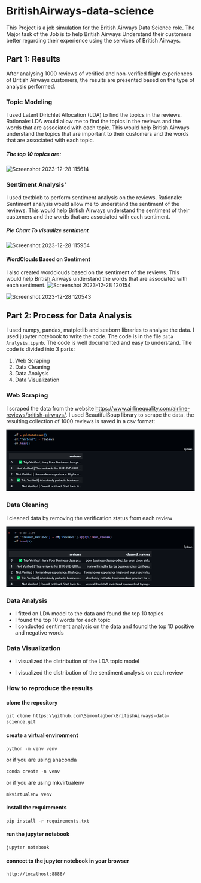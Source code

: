 # BritishAirways-data-science

This Project is a job simulation for the British Airways Data Science role. The Major task of the Job is to help British Airways Understand their customers better regarding their experience using the services of British Airways.

## Part 1: Results

After analysing 1000 reviews of verified and non-verified flight experiences of British Airways customers, the results are presented based on the type of analysis performed.

### Topic Modeling

I used Latent Dirichlet Allocation (LDA) to find the topics in the reviews.
Rationale: LDA would allow me to find the topics in the reviews and the words that are associated with each topic. This would help British Airways understand the topics that are important to their customers and the words that are associated with each topic.

##### The top 10 topics are:
![Screenshot 2023-12-28 115614](https://github.com/Simontagbor/BritishAirways-data-science/assets/62922135/5a8ec528-6c48-4149-bf02-0cfd4685d91c)

### Sentiment Analysis'

I used textblob to perform sentiment analysis on the reviews.
Rationale: Sentiment analysis would allow me to understand the sentiment of the reviews. This would help British Airways understand the sentiment of their customers and the words that are associated with each sentiment.

##### Pie Chart To visualize sentiment
![Screenshot 2023-12-28 115954](https://github.com/Simontagbor/BritishAirways-data-science/assets/62922135/4d58017a-4f1d-459c-86a6-c133caaa75c5)

####  WordClouds Based on Sentiment
I also created wordclouds based on the sentiment of the reviews. This would help British Airways understand the words that are associated with each sentiment.
![Screenshot 2023-12-28 120154](https://github.com/Simontagbor/BritishAirways-data-science/assets/62922135/3b6a8d7c-21b4-4425-84f0-9e63678a1b69)

![Screenshot 2023-12-28 120543](https://github.com/Simontagbor/BritishAirways-data-science/assets/62922135/4878d1f1-b83e-4643-b9fb-8337a2b06464)


## Part 2: Process for Data Analysis

I used numpy, pandas, matplotlib and seaborn libraries to analyse the data. I used jupyter notebook to write the code. The code is in the file `Data Analysis.ipynb`. The code is well documented and easy to understand. The code is divided into 3 parts:

1. Web Scraping
2. Data Cleaning
3. Data Analysis
4. Data Visualization

### Web Scraping

I scraped the data from the website <https://www.airlinequality.com/airline-reviews/british-airways/>. I used BeautifulSoup library to scrape the data. the resulting collection of 1000 reviews is saved in a csv format:

![Resulting Review Data ](image.png)

### Data Cleaning
I cleaned data by removing the verification status from each review

![Cleaned Data](image-1.png)

### Data Analysis

- I fitted an LDA model to the data and found the top 10 topics
- I found the top 10 words for each topic
- I conducted sentiment analysis on the data and found the top 10 positive and negative words

### Data Visualization

- I visualized the distribution of the LDA topic model

- I visualized the distribution of the sentiment analysis on each review

### How to reproduce the results

#### clone the repository

```
git clone https:\\github.com\Simontagbor\BritishAirways-data-science.git
```

#### create a virtual environment

```
python -m venv venv
```

or if you are using anaconda

```
conda create -n venv
```

or if you are using mkvirtualenv

```
mkvirtualenv venv
```

#### install the requirements

```
pip install -r requirements.txt
```

#### run the jupyter notebook

```
jupyter notebook
```

#### connect to the jupyter notebook in your browser

```
http://localhost:8888/
```
